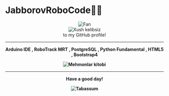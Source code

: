 # JabborovRoboCode✌🏻
<div align="center">
<img src="https://github.com/fnky/fnky/raw/fnky/img/fan-1.gif" alt="Fan" align="center">
</div>

<div align="center">
<img src="https://github.com/fnky/fnky/raw/fnky/img/welcome-fire.gif" alt="Xush kelibsiz" align="center">
</div>

<div align="center">
to my GitHub profile!
</div>

<hr>

<div align="center">
<b><p>Arduino IDE , RoboTrack MRT , PostgreSQL , Python Fundamental , HTML5 , Bootstrap4</p><b>
<img src="https://www.inventateq.com/assets/python/small.gif" alt=" Mehmonlar kitobi" align="center">
</div>

<hr>

<div align="center">
<p>Have a good day!</p>
<div>
<img src="https://github.com/fnky/fnky/raw/fnky/img/smile.gif" alt="Tabassum" align="center">
</div>
</div>
